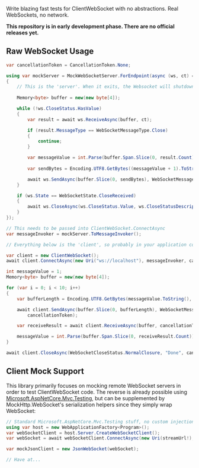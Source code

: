 Write blazing fast tests for ClientWebSocket with no abstractions. Real WebSockets, no network.

**This repository is in early development phase. There are no official releases yet.**

## Raw WebSocket Usage

```csharp
var cancellationToken = CancellationToken.None;

using var mockServer = MockWebSocketServer.ForEndpoint(async (ws, ct) =>
{
    // This is the 'server'. When it exits, the Websocket will shutdown.
    
    Memory<byte> buffer = new(new byte[4]);

    while (!ws.CloseStatus.HasValue)
    {
        var result = await ws.ReceiveAsync(buffer, ct);

        if (result.MessageType == WebSocketMessageType.Close)
        {
            continue;
        }

        var messageValue = int.Parse(buffer.Span.Slice(0, result.Count));
        
        var sendBytes = Encoding.UTF8.GetBytes((messageValue + 1).ToString(), buffer.Span);

        await ws.SendAsync(buffer.Slice(0, sendBytes), WebSocketMessageType.Binary, false, ct);
    }

    if (ws.State == WebSocketState.CloseReceived)
    {
        await ws.CloseAsync(ws.CloseStatus.Value, ws.CloseStatusDescription, ct);
    }
});

// This needs to be passed into ClientWebSocket.ConnectAsync
var messageInvoker = mockServer.ToMessageInvoker();

// Everything below is the 'client', so probably in your application code not your test

var client = new ClientWebSocket();
await client.ConnectAsync(new Uri("ws://localhost"), messageInvoker, cancellationToken);

int messageValue = 1;
Memory<byte> buffer = new(new byte[4]);

for (var i = 0; i < 10; i++)
{
    var bufferLength = Encoding.UTF8.GetBytes(messageValue.ToString(), buffer.Span);

    await client.SendAsync(buffer.Slice(0, bufferLength), WebSocketMessageType.Text, false,
        cancellationToken);

    var receiveResult = await client.ReceiveAsync(buffer, cancellationToken);

    messageValue = int.Parse(buffer.Span.Slice(0, receiveResult.Count));
}

await client.CloseAsync(WebSocketCloseStatus.NormalClosure, "Done", cancellationToken);
```

## Client Mock Support

This library primarily focuses on mocking remote WebSocket servers in order to test
ClientWebSocket code. The reverse is already possible using [Microsoft.AspNetCore.Mvc.Testing](https://learn.microsoft.com/en-us/aspnet/core/test/integration-tests), 
but can be supplemented by MockHttp.WebSocket's serialization helpers since they simply wrap WebSocket:

```csharp
// Standard Microsoft.AspNetCore.Mvc.Testing stuff, no custom injection required
using var host = new WebApplicationFactory<Program>();
var webSocketClient = host.Server.CreateWebSocketClient();
var webSocket = await webSocketClient.ConnectAsync(new Uri(streamUrl!), CancellationToken.None);

var mockJsonClient = new JsonWebSocket(webSocket);

// Have at...
```